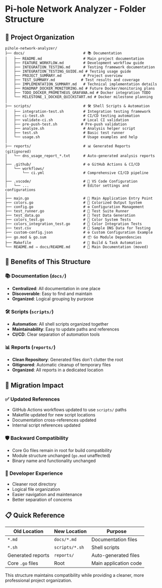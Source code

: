 # Pi-hole Network Analyzer - Folder Structure

## 📁 Project Organization

```
pihole-network-analyzer/
├── docs/                           # 📚 Documentation
│   ├── README.md                   # Main project documentation
│   ├── FEATURE_WORKFLOW.md         # Development workflow guide
│   ├── INTEGRATION_TESTING.md      # Testing framework documentation
│   ├── INTEGRATION_TESTING_GUIDE.md # Testing usage guide
│   ├── PROJECT_SUMMARY.md          # Project overview
│   ├── TEST_SUMMARY.md            # Test results and coverage
│   ├── IMPLEMENTATION_SUMMARY.md   # Technical implementation details
│   ├── ROADMAP_DOCKER_MONITORING.md # Future Docker/monitoring plans
│   ├── TODO_DOCKER_PROMETHEUS_GRAFANA.md # Docker integration TODO
│   └── MILESTONE_1_DOCKER_QUICKSTART.md # Docker milestone planning
│
├── scripts/                        # 🛠️ Shell Scripts & Automation
│   ├── integration-test.sh         # Integration testing framework
│   ├── ci-test.sh                  # CI/CD testing automation
│   ├── validate-ci.sh              # Local CI validation
│   ├── pre-push-test.sh           # Pre-push validation
│   ├── analyze.sh                  # Analysis helper script
│   ├── test.sh                     # Basic test runner
│   └── usage.sh                    # Usage examples and help
│
├── reports/                        # 📊 Generated Reports (gitignored)
│   └── dns_usage_report_*.txt      # Auto-generated analysis reports
│
├── .github/                        # ⚙️ GitHub Actions & CI/CD
│   └── workflows/
│       └── ci.yml                  # Comprehensive CI/CD pipeline
│
├── .vscode/                        # 🔧 VS Code Configuration
│   └── ...                         # Editor settings and configurations
│
├── main.go                         # 🚀 Main Application Entry Point
├── colors.go                       # 🎨 Colorized Output System
├── config.go                       # ⚙️ Configuration Management
├── test_runner.go                  # 🧪 Test Suite Runner
├── test_data.go                    # 📝 Test Data Generation
├── colors_test.go                  # 🎨 Color System Tests
├── colors_integration_test.go      # 🎨 Color Integration Tests
├── test.csv                        # 📄 Sample DNS Data for Testing
├── custom-config.json              # ⚙️ Custom Configuration Example
├── go.mod & go.sum                 # 📦 Go Module Dependencies
├── Makefile                        # 🔨 Build & Task Automation
└── README.md → docs/README.md      # 📖 Main Documentation (moved)
```

## 🎯 Benefits of This Structure

### 📚 **Documentation (`docs/`)**
- **Centralized**: All documentation in one place
- **Discoverable**: Easy to find and maintain
- **Organized**: Logical grouping by purpose

### 🛠️ **Scripts (`scripts/`)**
- **Automation**: All shell scripts organized together
- **Maintainability**: Easy to update paths and references
- **CI/CD**: Clear separation of automation tools

### 📊 **Reports (`reports/`)**
- **Clean Repository**: Generated files don't clutter the root
- **Gitignored**: Automatic cleanup of temporary files
- **Organized**: All reports in a dedicated location

## 🔄 Migration Impact

### ✅ **Updated References**
- GitHub Actions workflows updated to use `scripts/` paths
- Makefile updated for new script locations
- Documentation cross-references updated
- Internal script references updated

### 🛡️ **Backward Compatibility**
- Core Go files remain in root for build compatibility
- Module structure unchanged (`go.mod` unaffected)
- Binary name and functionality unchanged

### 🚀 **Developer Experience**
- Cleaner root directory
- Logical file organization
- Easier navigation and maintenance
- Better separation of concerns

## 📋 Quick Reference

| Old Location | New Location | Purpose |
|-------------|--------------|---------|
| `*.md` | `docs/*.md` | Documentation files |
| `*.sh` | `scripts/*.sh` | Shell scripts |
| Generated reports | `reports/` | Auto-generated files |
| Core `.go` files | Root | Main application code |

This structure maintains compatibility while providing a cleaner, more professional project organization.
